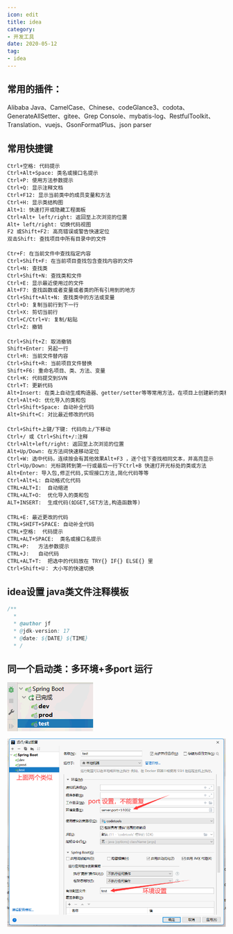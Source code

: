 ```yaml
---
icon: edit
title: idea
category: 
- 开发工具
date: 2020-05-12
tag:
- idea
---
```


<!-- more -->

## 常用的插件：

Alibaba Java、CamelCase、Chinese、codeGlance3、codota、GenerateAllSetter、gitee、Grep Console、mybatis-log、RestfulToolkit、Translation、vuejs、GsonFormatPlus、json parser


## 常用快捷键

```markdown
Ctrl+空格: 代码提示
Ctrl+Alt+Space: 类名或接口名提示
Ctrl+P: 使用方法参数提示
Ctrl+Q: 显示注释文档
Ctrl+F12: 显示当前类中的成员变量和方法
Ctrl+H: 显示类结构图
Alt+1: 快速打开或隐藏工程面板
Ctrl+Alt+ left/right: 返回至上次浏览的位置
Alt+ left/right: 切换代码视图
F2 或Shift+F2: 高亮错误或警告快速定位
双击Shift: 查找项目中所有目录中的文件

Ctr+F: 在当前文件中查找指定内容
Ctrl+Shift+F: 在当前项目查找包含查找内容的文件
Ctrl+N: 查找类
Ctrl+Shift+N: 查找类和文件
Ctrl+E: 显示最近使用过的文件
Alt+F7: 查找函数或者变量或者类的所有引用到的地方
Ctrl+Shift+Alt+N: 查找类中的方法或变量
Ctrl+D: 复制当前行到下一行
Ctrl+X: 剪切当前行
Ctrl+C/Ctrl+V: 复制/粘贴
Ctrl+Z: 撤销

Ctrl+Shift+Z: 取消撤销
Shift+Enter: 另起一行
Ctrl+R: 当前文件替内容
Ctrl+Shift+R: 当前项目文件替换
Shift+F6: 重命名项目、类、方法、变量
Ctrl+K: 代码提交到SVN
Ctrl+T: 更新代码
Alt+Insert: 在类上自动生成构造器、getter/setter等等常用方法，在项目上创建新的类和文件
Ctrl+Alt+O: 优化导入的类和包
Ctrl+Shift+Space: 自动补全代码
Alt+Shift+C: 对比最近修改的代码

Ctrl+Shift+上键/下键: 代码向上/下移动
Ctrl+/ 或 Ctrl+Shift+/:注释
Ctrl+Alt+left/right: 返回至上次浏览的位置
Alt+Up/Down: 在方法间快速移动定位
Ctrl+W: 选中代码，连续按会有其他效果Alt+F3 ，逐个往下查找相同文本，并高亮显示
Ctrl+Up/Down: 光标跳转到第一行或最后一行下Ctrl+B 快速打开光标处的类或方法
Alt+Enter: 导入包,修正代码,实现接口方法,简化代码等等
Ctrl+Alt+L: 自动格式化代码
CTRL+ALT+I:  自动缩进 
CTRL+ALT+O:  优化导入的类和包 
ALT+INSERT:  生成代码(如GET,SET方法,构造函数等) 

CTRL+E: 最近更改的代码 
CTRL+SHIFT+SPACE: 自动补全代码 
CTRL+空格:  代码提示 
CTRL+ALT+SPACE:  类名或接口名提示 
CTRL+P:   方法参数提示 
CTRL+J:   自动代码 
CTRL+ALT+T:  把选中的代码放在 TRY{} IF{} ELSE{} 里
Ctrl+Shift+U： 大小写的快速切换

```

## idea设置 java类文件注释模板

```java
/**
  * 
  * @author jf
  * @jdk-version: 17
  * @date: ${DATE} ${TIME}
  * /
```


## 同一个启动类：多环境+多port 运行

![image-20220119195308426](./idea.assets/true-image-20220119195308426.png)

![image-20220119195510261](./idea.assets/true-image-20220119195510261.png)









